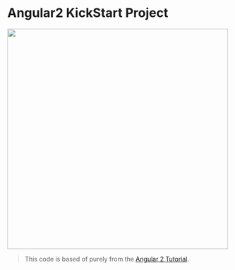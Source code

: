 # Angular2 KickStart Project  

[<img src="http://1.bp.blogspot.com/-eiRkvPEafsA/Vgk0YsW9K4I/AAAAAAAAA4g/0X2djtLXwzw/s1600/vQv9AxqM.png" align="center" width="500">](https://angular.io/)

> This code is based of purely from the [Angular 2 Tutorial](https://angular.io/docs/ts/latest/quickstart.html).
